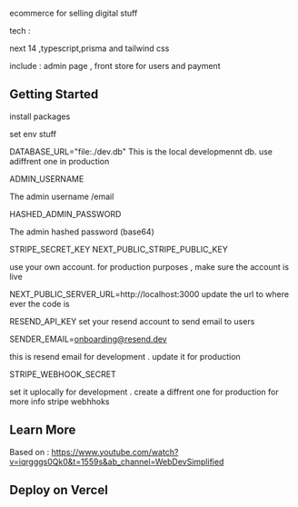 
ecommerce for selling  digital stuff

tech : 

next 14 ,typescript,prisma and tailwind css

include  :  admin page , front store for  users and payment



## Getting Started

install packages

set  env stuff


DATABASE_URL="file:./dev.db"
This is the  local developmennt  db. use adiffrent one  in production


ADMIN_USERNAME

The admin username /email 


HASHED_ADMIN_PASSWORD

The admin hashed password (base64)



STRIPE_SECRET_KEY
NEXT_PUBLIC_STRIPE_PUBLIC_KEY

use your own account. for  production purposes , make sure the account is live


NEXT_PUBLIC_SERVER_URL=http://localhost:3000
update  the  url to where ever the  code is

RESEND_API_KEY
set  your resend account to send email to users


SENDER_EMAIL=onboarding@resend.dev

this is resend  email for  development . update it  for production


STRIPE_WEBHOOK_SECRET


set it uplocally for development . create a diffrent  one for production
for more info stripe webhhoks






## Learn More

Based on : https://www.youtube.com/watch?v=iqrgggs0Qk0&t=1559s&ab_channel=WebDevSimplified



## Deploy on Vercel

